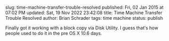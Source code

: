 slug: time-machine-transfer-trouble-resolved
published: Fri, 02 Jan 2015 at 07:02 PM
updated: Sat, 19 Nov 2022 23:42:08 
title: Time Machine Transfer Trouble Resolved
author: Brian Schrader
tags: time machine
status: publish

Finally got it working with a block copy via Disk Utility. I guess that's how people used to do it in the pre OS X 10.6 days. 

[1]: http://support.apple.com/en-us/HT202380
